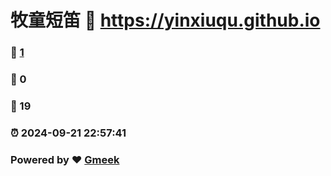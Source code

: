 # 牧童短笛 :link: https://yinxiuqu.github.io 
### :page_facing_up: [1](https://yinxiuqu.github.io/tag.html) 
### :speech_balloon: 0 
### :hibiscus: 19 
### :alarm_clock: 2024-09-21 22:57:41 
### Powered by :heart: [Gmeek](https://github.com/Meekdai/Gmeek)
